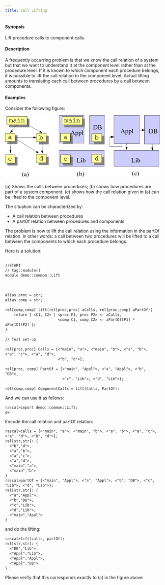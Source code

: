 ```yaml
---
title: Call Lifting
---
```


#### Synopsis

Lift procedure calls to component calls.

#### Description

A frequently occurring problem is that we know the call relation of a system but that we want to understand it at the component level rather than at the procedure level. If it is known to which component each procedure belongs, it is possible to lift the call relation to the component level. Actual lifting amounts to translating each call between procedures by a call between components. 

#### Examples

Consider the following figure:


![](/assets/Recipes/Common/CallLifting/parts.png)


(a) Shows the calls between procedures;
(b) shows how procedures are part of a system component.
(c) shows how the call relation given in (a) can be lifted to the component level.

The situation can be characterized by:

*  A call relation between procedures
*  A partOf relation between procedures and components


The problem is now to lift the call relation using the information in the partOf relation.
In other words: a call between two procedures will be lifted to
a call between the components to which each procedure belongs.

Here is a solution:

```rascal

//START
// tag::module[]
module demo::common::Lift



alias proc = str;
alias comp = str;

rel[comp,comp] lift(rel[proc,proc] aCalls, rel[proc,comp] aPartOf){
	return { <C1, C2> | <proc P1, proc P2> <- aCalls, 
	                    <comp C1, comp C2> <- aPartOf[P1] * aPartOf[P2] };
}

// Test set-up

rel[proc,proc] Calls = {<"main", "a">, <"main", "b">, <"a", "b">, <"a", "c">, <"a", "d">, 
                        <"b", "d">};        

rel[proc, comp] PartOf = {<"main", "Appl">, <"a", "Appl">, <"b", "DB">, 
                          <"c", "Lib">, <"d", "Lib">};

rel[comp,comp] ComponentCalls = lift(Calls, PartOf);

```

And we can use it as follows:


```rascal-shell
rascal>import demo::common::Lift;
ok
```
Encode the call relation and partOf relation:

```rascal-shell
rascal>calls = {<"main", "a">, <"main", "b">, <"a", "b">, <"a", "c">, <"a", "d">, <"b", "d">};        
rel[str,str]: {
  <"b","d">,
  <"a","b">,
  <"a","c">,
  <"a","d">,
  <"main","a">,
  <"main","b">
}
rascal>partOf = {<"main", "Appl">, <"a", "Appl">, <"b", "DB">, <"c", "Lib">, <"d", "Lib">};
rel[str,str]: {
  <"a","Appl">,
  <"b","DB">,
  <"c","Lib">,
  <"d","Lib">,
  <"main","Appl">
}
```
and do the lifting:

```rascal-shell
rascal>lift(calls, partOf);
rel[str,str]: {
  <"DB","Lib">,
  <"Appl","Lib">,
  <"Appl","Appl">,
  <"Appl","DB">
}
```
Please verify that this corresponds exactly to (c) in the figure above.

```rascal-shell
```


